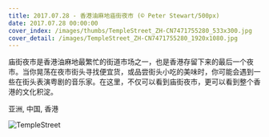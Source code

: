 ```yaml
---
title: 2017.07.28 - 香港油麻地庙街夜市 (© Peter Stewart/500px)
date: 2017.07.28 00:00:00
cover_index: /images/thumbs/TempleStreet_ZH-CN7471755280_533x300.jpg
cover_detail: /images/TempleStreet_ZH-CN7471755280_1920x1080.jpg
---
```


庙街夜市是香港油麻地最繁忙的街道市场之一，也是香港存留下来的最后一个夜市。当你晃荡在夜市街头寻找便宜货，或品尝街头小吃的美味时，你可能会遇到一些在街头表演粤剧的音乐家。在这里，不仅可以看到庙街夜市，更可以看到整个香港的文化积淀。

亚洲, 中国, 香港

![TempleStreet](/images/TempleStreet_ZH-CN7471755280_1920x1080.jpg)
